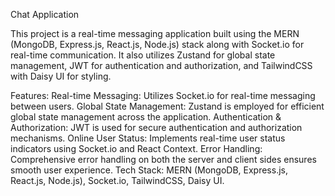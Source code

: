 Chat Application

This project is a real-time messaging application built using the MERN (MongoDB, Express.js, React.js, Node.js) stack along with Socket.io for real-time communication. It also utilizes Zustand for global state management, JWT for authentication and authorization, and TailwindCSS with Daisy UI for styling.

Features:
Real-time Messaging: Utilizes Socket.io for real-time messaging between users.
Global State Management: Zustand is employed for efficient global state management across the application.
Authentication & Authorization: JWT is used for secure authentication and authorization mechanisms.
Online User Status: Implements real-time user status indicators using Socket.io and React Context.
Error Handling: Comprehensive error handling on both the server and client sides ensures smooth user experience.
Tech Stack: MERN (MongoDB, Express.js, React.js, Node.js), Socket.io, TailwindCSS, Daisy UI.
